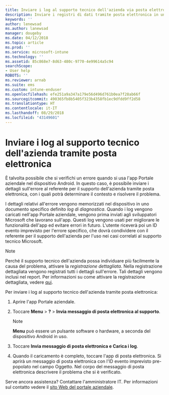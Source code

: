 ```yaml
---
title: Inviare i log al supporto tecnico dell'azienda via posta elettronica | Microsoft Docs
description: Inviare i registri di dati tramite posta elettronica in un dispositivo Android
keywords: ''
author: lenewsad
ms.author: lanewsad
manager: dougeby
ms.date: 04/12/2018
ms.topic: article
ms.prod: ''
ms.service: microsoft-intune
ms.technology: ''
ms.assetid: 85c868e7-8d63-480c-9770-4e99614a5c94
searchScope:
- User help
ROBOTS: ''
ms.reviewer: arnab
ms.suite: ems
ms.custom: intune-enduser
ms.openlocfilehash: efe251a9a347a179e56d496d761b0ea7f28ab66f
ms.sourcegitcommit: 490365fb8b5405f323b4358fb1ec9dfdd9ff2d58
ms.translationtype: HT
ms.contentlocale: it-IT
ms.lasthandoff: 08/29/2018
ms.locfileid: "43149601"
---
```

# <a name="email-logs-to-your-company-support"></a>Inviare i log al supporto tecnico dell'azienda tramite posta elettronica

È talvolta possibile che si verifichi un errore quando si usa l'app Portale aziendale nel dispositivo Android. In questo caso, è possibile inviare i dettagli sull'errore al referente per il supporto dell'azienda tramite posta elettronica, con i quali potrà determinare il contesto e risolvere il problema.  

I dettagli relativi all'errore vengono memorizzati nel dispositivo in uno documento specifico definito _log di diagnostica_. Quando i log vengono caricati nell'app Portale aziendale, vengono prima inviati agli sviluppatori Microsoft che lavorano sull'app. Questi log vengono usati per migliorare le funzionalità dell'app ed evitare errori in futuro. L'utente riceverà poi un ID evento imprevisto per l'errore specifico, che dovrà condividere con il referente per il supporto dell'azienda per l'uso nei casi correlati al supporto tecnico Microsoft.

> [!Note]
> Perché il supporto tecnico dell'azienda possa individuare più facilmente la causa del problema, attivare la _registrazione dettagliata_. Nella registrazione dettagliata vengono registrati tutti i dettagli sull'errore. Tali dettagli vengono inclusi nel report. Per informazioni su come attivare la registrazione dettagliata, vedere [qui](use-verbose-logging-to-help-your-it-administrator-fix-device-issues-android.md).  

Per inviare i log al supporto tecnico dell'azienda tramite posta elettronica:

1.  Aprire l'app Portale aziendale.

2.  Toccare **Menu** > **?** > **Invia messaggio di posta elettronica al supporto**.

    > [!NOTE]
    > **Menu** può essere un pulsante software o hardware, a seconda del dispositivo Android in uso.

3.  Toccare **Invia messaggio di posta elettronica e Carica i log**.
4.  Quando il caricamento è completo, toccare l'app di posta elettronica. Si aprirà un messaggio di posta elettronica con l'ID evento imprevisto pre-popolato nel campo Oggetto. Nel corpo del messaggio di posta elettronica descrivere il problema che si è verificato.  

Serve ancora assistenza? Contattare l'amministratore IT. Per informazioni sul contatto vedere il [sito Web del portale aziendale](https://go.microsoft.com/fwlink/?linkid=2010980).
